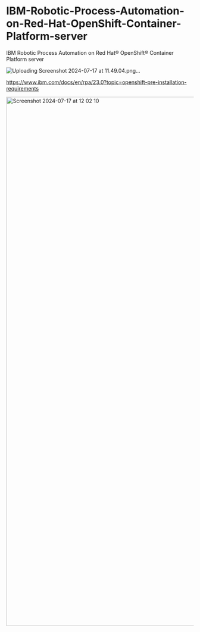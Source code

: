 # IBM-Robotic-Process-Automation-on-Red-Hat-OpenShift-Container-Platform-server
IBM Robotic Process Automation on Red Hat® OpenShift® Container Platform server

![Uploading Screenshot 2024-07-17 at 11.49.04.png…]()


https://www.ibm.com/docs/en/rpa/23.0?topic=openshift-pre-installation-requirements

<img width="1421" alt="Screenshot 2024-07-17 at 12 02 10" src="https://github.com/user-attachments/assets/1d519a45-adc4-440a-8ca3-aac95a417756">
